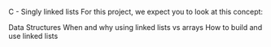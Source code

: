 C - Singly linked lists
For this project, we expect you to look at this concept:

Data Structures
When and why using linked lists vs arrays
How to build and use linked lists
